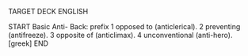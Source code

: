 TARGET DECK
ENGLISH

START
Basic
Anti-
Back: prefix 1 opposed to (anticlerical). 2 preventing (antifreeze). 3 opposite of (anticlimax). 4 unconventional (anti-hero). [greek]
END
